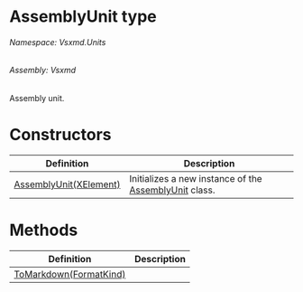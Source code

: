 <a name='T-Vsxmd-Units-AssemblyUnit'></a>
# AssemblyUnit type

###### Namespace:  Vsxmd.Units

###### Assembly:  Vsxmd

Assembly unit.

# Constructors

| Definition | Description |
|-|-|
| [AssemblyUnit(XElement)](/Vsxmd.Units/Constructors.md/#M-Vsxmd-Units-AssemblyUnit-#ctor-System-Xml-Linq-XElement-) | Initializes a new instance of the [AssemblyUnit](/Vsxmd.Units/AssemblyUnit.md/#T-Vsxmd-Units-AssemblyUnit) class. |

# Methods

| Definition | Description |
|-|-|
| [ToMarkdown(FormatKind)](/Vsxmd.Units/ToMarkdown.md/#M-Vsxmd-Units-AssemblyUnit-ToMarkdown-Vsxmd-Units-FormatKind-) |  |
